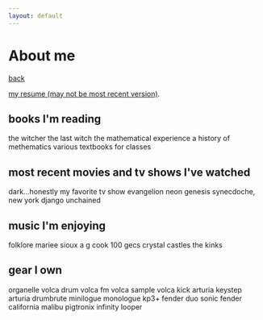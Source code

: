 ```yaml
---
layout: default
---
```


# About me

[back](./)

[my resume (may not be most recent version)](./one.rmd).

## books I'm reading

the witcher the last witch
the mathematical experience
a history of methematics
various textbooks for classes

## most recent movies and tv shows I've watched

dark...honestly my favorite tv show
evangelion neon genesis
synecdoche, new york
django unchained

## music I'm enjoying

folklore
mariee sioux
a g cook
100 gecs
crystal castles
the kinks

## gear I own

organelle
volca drum
volca fm
volca sample
volca kick
arturia keystep
arturia drumbrute
minilogue
monologue
kp3+
fender duo sonic 
fender california malibu
pigtronix infinity looper




